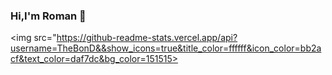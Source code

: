 ### Hi,I'm Roman 👋


<img src="https://github-readme-stats.vercel.app/api?username=TheBonD&&show_icons=true&title_color=ffffff&icon_color=bb2acf&text_color=daf7dc&bg_color=151515>


<!--
**TheBonD/TheBonD** is a ✨ _special_ ✨ repository because its `README.md` (this file) appears on your GitHub profile.

Here are some ideas to get you started:

- 🔭 I’m currently working on ...
- 🌱 I’m currently learning ...
- 👯 I’m looking to collaborate on ...
- 🤔 I’m looking for help with ...
- 💬 Ask me about ...
- 📫 How to reach me: ...
- 😄 Pronouns: ...
- ⚡ Fun fact: ...
-->
